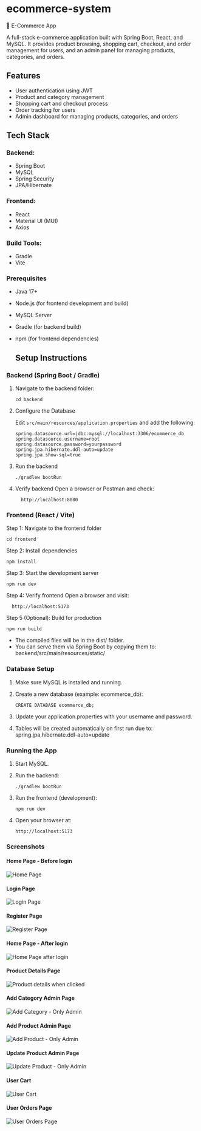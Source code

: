 # ecommerce-system
🛒 E-Commerce App

A full-stack e-commerce application built with Spring Boot, React, and MySQL. 
It provides product browsing, shopping cart, checkout, and order management for users, and an admin panel for managing products, categories, and orders.

## Features

- User authentication using JWT
- Product and category management
- Shopping cart and checkout process
- Order tracking for users
- Admin dashboard for managing products, categories, and orders

## Tech Stack

### Backend: 
- Spring Boot
- MySQL
- Spring Security
- JPA/Hibernate
  
### Frontend: 
- React
- Material UI (MUI)
- Axios
  
### Build Tools: 
- Gradle
- Vite

### Prerequisites
- Java 17+
- Node.js (for frontend development and build)
- MySQL Server
- Gradle (for backend build)
- npm (for frontend dependencies)

  ## Setup Instructions

### Backend (Spring Boot / Gradle)
1. Navigate to the backend folder:
   ```
   cd backend
   ```

2. Configure the Database

    Edit `src/main/resources/application.properties` and add the following:

    ```properties
    spring.datasource.url=jdbc:mysql://localhost:3306/ecommerce_db
    spring.datasource.username=root
    spring.datasource.password=yourpassword
    spring.jpa.hibernate.ddl-auto=update
    spring.jpa.show-sql=true
    ```

3. Run the backend
    ```
    ./gradlew bootRun
    ```

4. Verify backend
  Open a browser or Postman and check:
    ```
      http://localhost:8080
    ```


### Frontend (React / Vite)

Step 1: Navigate to the frontend folder
  ```
  cd frontend
  ```

Step 2: Install dependencies
  ```
  npm install
  ```

Step 3: Start the development server
  ```
  npm run dev
  ```

Step 4: Verify frontend
  Open a browser and visit:
  ```
    http://localhost:5173
  ```

Step 5 (Optional): Build for production
  ```
  npm run build
  ```

- The compiled files will be in the dist/ folder.
- You can serve them via Spring Boot by copying them to:
    backend/src/main/resources/static/

### Database Setup

1. Make sure MySQL is installed and running.

2. Create a new database (example: ecommerce_db):
    ```
    CREATE DATABASE ecommerce_db;
    ```

3. Update your application.properties with your username and password.

4. Tables will be created automatically on first run due to:
   spring.jpa.hibernate.ddl-auto=update

### Running the App

1. Start MySQL.

2. Run the backend:
    ```
    ./gradlew bootRun
    ```

3. Run the frontend (development):
    ```
    npm run dev
    ```

4. Open your browser at:
    ```
    http://localhost:5173
    ```

### Screenshots

#### Home Page - Before login
![Home Page](screenshots/home.png)

#### Login Page
![Login Page](screenshots/login.png)

#### Register Page
![Register Page](screenshots/register.png)

#### Home Page - After login
![Home Page after login](screenshots/home-after-login.png)

#### Product Details Page
![Product details when clicked](screenshots/product-details.png)

#### Add Category Admin Page
![Add Category - Only Admin](screenshots/add-category-admin.png)

#### Add Product Admin Page
![Add Product - Only Admin](screenshots/add-product-admin.png)

#### Update Product Admin Page
![Update Product - Only Admin](screenshots/update-product-admin.png)

#### User Cart
![User Cart](screenshots/user-cart.png)

#### User Orders Page
![User Orders Page](screenshots/user-orders-page.png)




